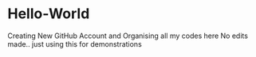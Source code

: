 # Hello-World
Creating New GitHub Account and Organising all my codes here 
No edits made.. just using this for demonstrations
